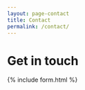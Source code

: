 ```yaml
---
layout: page-contact
title: Contact
permalink: /contact/
---
```


# Get in touch

{% include form.html %}

